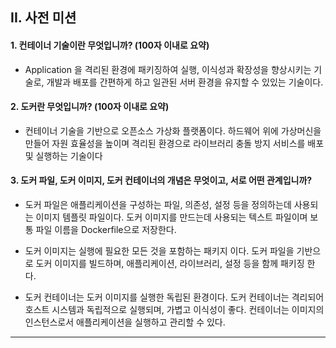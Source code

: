 ## II. 사전 미션
#### 1. 컨테이너 기술이란 무엇입니까? (100자 이내로 요약)
+ Application 을 격리된 환경에 패키징하여 실행, 이식성과 확장성을 향상시키는 기술로, 개발과 배포를 간편하게 하고 일관된 서버 환경을 유지할 수 있있는 기술이다.

#### 2. 도커란 무엇입니까? (100자 이내로 요약)
+ 컨테이너 기술을 기반으로 오픈소스 가상화 플랫폼이다. 하드웨어 위에 가상머신을 만들어 자원 효율성을 높이며 격리된 환경으로 라이브러리 충돌 방지 서비스를 배포 및 실행하는 기술이다

#### 3. 도커 파일, 도커 이미지, 도커 컨테이너의 개념은 무엇이고, 서로 어떤 관계입니까?
+ 도커 파일은 애플리케이션을 구성하는 파일, 의존성, 설정 등을 정의하는데 사용되는 이미지 템플릿 파일이다. 도커 이미지를 만드는데 사용되는 텍스트 파일이며 보통 파일 이름을 Dockerfile으로 저장한다.

+ 도커 이미지는 실행에 필요한 모든 것을 포함하는 패키지 이다. 도커 파일을 기반으로 도커 이미지를 빌드하며, 애플리케이션, 라이브러리, 설정 등을 함께 패키징  한다.

* 도커 컨테이너는 도커 이미지를 실행한 독립된 환경이다. 도커 컨테이너는 격리되어 호스트 시스템과 독립적으로 실행되며, 가볍고 이식성이 좋다. 컨테이너는 이미지의 인스턴스로서 애플리케이션을 실행하고 관리할 수 있다.
***